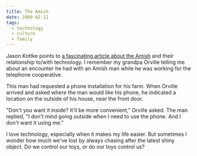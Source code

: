 ```yaml
---
title: The Amish
date: 2009-02-12
tags:
  - technology
  - culture
  - family
---
```


Jason Kottke points to [a fascinating article about the Amish](https://kottke.org/09/02/amish-technology) and their relationship to/with technology. I remember my grandpa Orville telling me about an encounter he had with an Amish man while he was working for the telephone cooperative.

This man had requested a phone installation for his farm. When Orville arrived and asked where the man would like his phone, he indicated a location on the outside of his house, near the front door.

"Don't you want it inside? It'll be more convenient," Orville asked. The man replied, "I don't mind going outside when I need to use the phone. And I don't want it using me."

I love technology, especially when it makes my life easier. But sometimes I wonder how much we've lost by always chasing after the latest shiny object. Do we control our toys, or do our toys control us?
